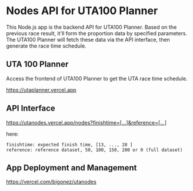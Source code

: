 # Nodes API for UTA100 Planner

This Node.js app is the backend API for UTA100 Planner. Based on the previous race result, it'll form the proportion data by specified parameters. The UTA100 Planner will fetch these data via the API interface, then generate the race time schedule.

## UTA 100 Planner

Access the frontend of UTA100 Planner to get the UTA race time schedule.

https://utaplanner.vercel.app

## API Interface

https://utanodes.vercel.app/nodes?finishtime=[...]&reference=[...]

here:

    finishtime: expected finish time, [13, ..., 28 ]
    reference: reference dataset, 50, 100, 150, 200 or 0 (full dataset)

## App Deployment and Management

https://vercel.com/bigonez/utanodes
